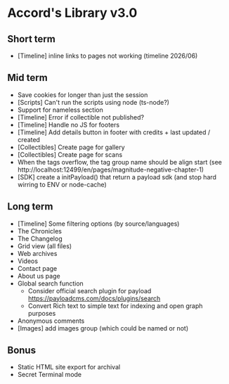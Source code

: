 # Accord's Library v3.0

## Short term

- [Timeline] inline links to pages not working (timeline 2026/06)

## Mid term

- Save cookies for longer than just the session
- [Scripts] Can't run the scripts using node (ts-node?)
- Support for nameless section
- [Timeline] Error if collectible not published?
- [Timeline] Handle no JS for footers
- [Timeline] Add details button in footer with credits + last updated / created
- [Collectibles] Create page for gallery
- [Collectibles] Create page for scans
- When the tags overflow, the tag group name should be align start (see http://localhost:12499/en/pages/magnitude-negative-chapter-1)
- [SDK] create a initPayload() that return a payload sdk (and stop hard wirring to ENV or node-cache)

## Long term

- [Timeline] Some filtering options (by source/languages)
- The Chronicles
- The Changelog
- Grid view (all files)
- Web archives
- Videos
- Contact page
- About us page
- Global search function
  - Consider official search plugin for payload https://payloadcms.com/docs/plugins/search
  - Convert Rich text to simple text for indexing and open graph purposes
- Anonymous comments
- [Images] add images group (which could be named or not)

## Bonus

- Static HTML site export for archival
- Secret Terminal mode

